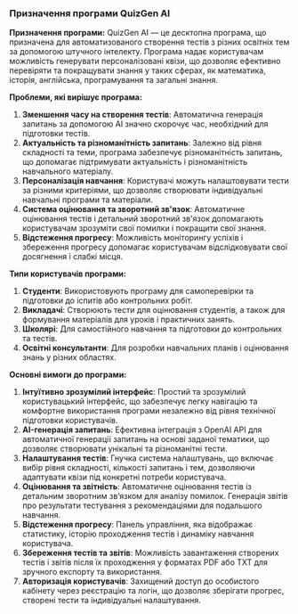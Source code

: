 ### **Призначення програми QuizGen AI**

**Призначення програми:**
QuizGen AI — це десктопна програма, що призначена для автоматизованого створення тестів з різних освітніх тем за допомогою штучного інтелекту. Програма надає користувачам можливість генерувати персоналізовані квізи, що дозволяє ефективно перевіряти та покращувати знання у таких сферах, як математика, історія, англійська, програмування та загальні знання.

**Проблеми, які вирішує програма:**

1. **Зменшення часу на створення тестів**: Автоматична генерація запитань за допомогою AI значно скорочує час, необхідний для підготовки тестів.
2. **Актуальність та різноманітність запитань**: Залежно від рівня складності та теми, програма забезпечує різноманітність запитань, що допомагає підтримувати актуальність і різноманітність навчального матеріалу.
3. **Персоналізація навчання**: Користувачі можуть налаштовувати тести за різними критеріями, що дозволяє створювати індивідуальні навчальні програми та матеріали.
4. **Система оцінювання та зворотний зв'язок**: Автоматичне оцінювання тестів і детальний зворотний зв'язок допомагають користувачам зрозуміти свої помилки і покращити свої знання.
5. **Відстеження прогресу**: Можливість моніторингу успіхів і збереження прогресу допомагає користувачам відслідковувати свої досягнення і слабкі місця.

**Типи користувачів програми:**

1. **Студенти**: Використовують програму для самоперевірки та підготовки до іспитів або контрольних робіт.
2. **Викладачі**: Створюють тести для оцінювання студентів, а також для формування матеріалів для уроків і практичних занять.
3. **Школярі**: Для самостійного навчання та підготовки до контрольних та тестів.
4. **Освітні консультанти**: Для розробки навчальних планів і оцінювання знань у різних областях.

**Основні вимоги до програми:**

1. **Інтуїтивно зрозумілий інтерфейс**: Простий та зрозумілий користувацький інтерфейс, що забезпечує легку навігацію та комфортне використання програми незалежно від рівня технічної підготовки користувачів.
2. **AI-генерація запитань**: Ефективна інтеграція з OpenAI API для автоматичної генерації запитань на основі заданої тематики, що дозволяє створювати унікальні та різноманітні тести.
3. **Налаштування тестів**: Гнучка система налаштувань, що включає вибір рівня складності, кількості запитань і тем, дозволяючи адаптувати квізи під конкретні потреби користувача.
4. **Оцінювання та звітність**: Автоматичне оцінювання тестів із детальним зворотним зв’язком для аналізу помилок. Генерація звітів про результати тестування з рекомендаціями для подальшого навчання.
5. **Відстеження прогресу**: Панель управління, яка відображає статистику, історію проходження тестів і динаміку навчання користувача.
6. **Збереження тестів та звітів**: Можливість завантаження створених тестів і звітів після їх проходження у форматах PDF або TXT для зручного експорту та використання.
7. **Авторизація користувачів**: Захищений доступ до особистого кабінету через реєстрацію та логін, що дозволяє зберігати прогрес, створені тести та індивідуальні налаштування.
